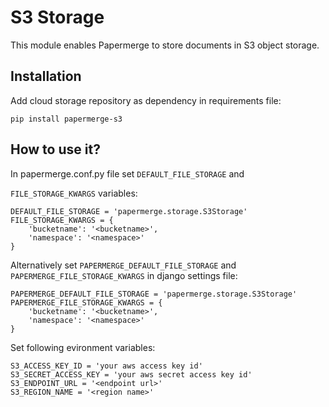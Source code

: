 # S3 Storage

This module enables Papermerge to store documents in S3 object storage.

## Installation

Add cloud storage repository as dependency in requirements file:

    pip install papermerge-s3

## How to use it?

In papermerge.conf.py file set ``DEFAULT_FILE_STORAGE`` and

``FILE_STORAGE_KWARGS`` variables:

    DEFAULT_FILE_STORAGE = 'papermerge.storage.S3Storage'
    FILE_STORAGE_KWARGS = {
        'bucketname': '<bucketname>',
        'namespace': '<namespace>'
    }

Alternatively set ``PAPERMERGE_DEFAULT_FILE_STORAGE``  and
``PAPERMERGE_FILE_STORAGE_KWARGS`` in django settings file:

    PAPERMERGE_DEFAULT_FILE_STORAGE = 'papermerge.storage.S3Storage'
    PAPERMERGE_FILE_STORAGE_KWARGS = {
        'bucketname': '<bucketname>',
        'namespace': '<namespace>'
    }

Set following evironment variables:

    S3_ACCESS_KEY_ID = 'your aws access key id'
    S3_SECRET_ACCESS_KEY = 'your aws secret access key id'
    S3_ENDPOINT_URL = '<endpoint url>'
    S3_REGION_NAME = '<region name>'
